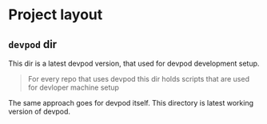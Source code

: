 # Project layout

## `devpod` dir

This dir is a latest devpod version, that used for devpod development setup.

> For every repo that uses devpod this dir holds scripts that are used for
> devloper machine setup

The same approach goes for devpod itself. This directory is latest working version of devpod.



